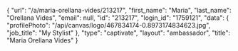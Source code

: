 {
    "url": "\/a\/maria-orellana-vides\/213217",
    "first_name": "Maria",
    "last_name": "Orellana Vides",
    "email": null,
    "id": "213217",
    "login_id": "1759121",
    "data": {
        "profilePhoto": "\/api\/canvas\/logo\/467834174-0.8973174834623.jpg",
        "job_title": "My Stylist"
    },
    "type": "captivate",
    "layout": "ambassador",
    "title": "Maria Orellana Vides"
}